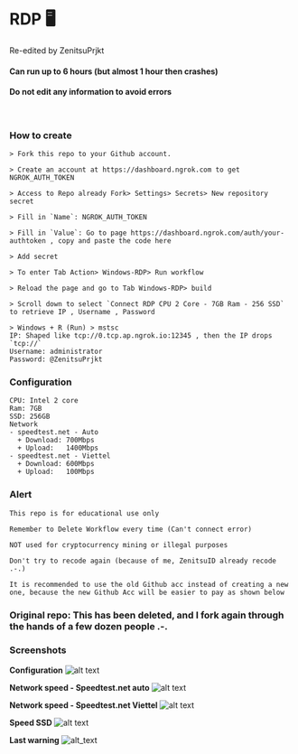 # RDP 🖥️

Re-edited by ZenitsuPrjkt

#### Can run up to 6 hours (but almost 1 hour then crashes)


#### Do not edit any information to avoid errors

<br>

### How to create
```
> Fork this repo to your Github account.

> Create an account at https://dashboard.ngrok.com to get NGROK_AUTH_TOKEN

> Access to Repo already Fork> Settings> Secrets> New repository secret

> Fill in `Name`: NGROK_AUTH_TOKEN

> Fill in `Value`: Go to page https://dashboard.ngrok.com/auth/your-authtoken , copy and paste the code here

> Add secret 

> To enter Tab Action> Windows-RDP> Run workflow

> Reload the page and go to Tab Windows-RDP> build

> Scroll down to select `Connect RDP CPU 2 Core - 7GB Ram - 256 SSD` to retrieve IP , Username , Password

> Windows + R (Run) > mstsc
IP: Shaped like tcp://0.tcp.ap.ngrok.io:12345 , then the IP drops `tcp://`
Username: administrator
Password: @ZenitsuPrjkt
```

### Configuration
```
CPU: Intel 2 core
Ram: 7GB
SSD: 256GB
Network
- speedtest.net - Auto
  + Download: 700Mbps
  + Upload:   1400Mbps
- speedtest.net - Viettel
  + Download: 600Mbps
  + Upload:   100Mbps
```

### Alert
```
This repo is for educational use only

Remember to Delete Workflow every time (Can't connect error)

NOT used for cryptocurrency mining or illegal purposes

Don't try to recode again (because of me, ZenitsuID already recode .-.)

It is recommended to use the old Github acc instead of creating a new one, because the new Github Acc will be easier to pay as shown below
```

### Original repo: This has been deleted, and I fork again through the hands of a few dozen people .-.

### Screenshots

**Configuration**
![alt text](https://cdn.discordapp.com/attachments/886275175480426557/920171813001130084/unknown.png)

**Network speed - Speedtest.net auto**
![alt text](https://cdn.discordapp.com/attachments/886275175480426557/920171007115927592/unknown.png)

**Network speed - Speedtest.net Viettel**
![alt text](https://cdn.discordapp.com/attachments/886275175480426557/920171491046359100/unknown.png)

**Speed SSD**
![alt text](https://cdn.discordapp.com/attachments/886275175480426557/920170716660367400/unknown.png)

**Last warning**
![alt_text](https://cdn.discordapp.com/attachments/886275175480426557/920977456406609940/unknown.png)

